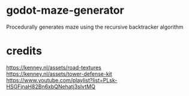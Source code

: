 # godot-maze-generator
 Procedurally generates maze using the recursive backtracker algorithm </br>

# credits </br>
 https://kenney.nl/assets/road-textures </br>
 https://kenney.nl/assets/tower-defense-kit </br>
 https://www.youtube.com/playlist?list=PLsk-HSGFjnaH82Bn6xbQNehatj3sIvtMQ </br>

